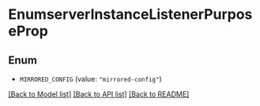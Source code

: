 # EnumserverInstanceListenerPurposeProp

## Enum


* `MIRRORED_CONFIG` (value: `"mirrored-config"`)


[[Back to Model list]](../README.md#documentation-for-models) [[Back to API list]](../README.md#documentation-for-api-endpoints) [[Back to README]](../README.md)



